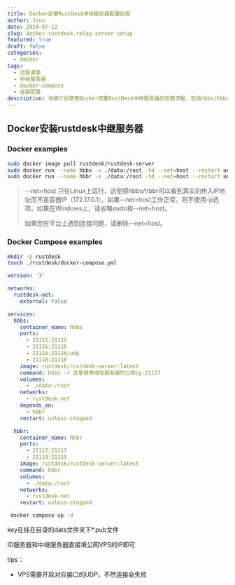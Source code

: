 ```yaml
---
title: Docker部署RustDesk中继服务器配置指南
author: Jinx
date: 2024-07-12
slug: docker-rustdesk-relay-server-setup
featured: true
draft: false
categories:
  - docker
tags:
  - 远程桌面
  - 中继服务器
  - docker-compose
  - 容器配置
description: 详细介绍使用Docker部署RustDesk中继服务器的完整流程，包括hbbs/hbbr服务配置、网络端口映射、Docker Compose编排以及UDP端口开放等关键设置说明
---
```


## Docker安装rustdesk中继服务器

### Docker examples

```sh
sudo docker image pull rustdesk/rustdesk-server
sudo docker run --name hbbs -v ./data:/root -td --net=host --restart unless-stopped rustdesk/rustdesk-server hbbs -r <relay-server-ip[:port]>
sudo docker run --name hbbr -v ./data:/root -td --net=host --restart unless-stopped rustdesk/rustdesk-server hbbr
```

> --net=host 只在Linux上运行，这使得hbbs/hbbr可以看到真实的传入IP地址而不是容器IP（172.17.0.1）。如果--net=host工作正常，则不使用-p选项。如果在Windows上，请省略sudo和--net=host。
>
> 如果您在平台上遇到连接问题，请删除--net=host。

### Docker Compose examples

```sh
mkdir -p rustdesk
touch ./rustdesk/docker-compose.yml
```

```yaml
version: '3'

networks:
  rustdesk-net:
    external: false

services:
  hbbs:
    container_name: hbbs
    ports:
      - 21115:21115
      - 21116:21116
      - 21116:21116/udp
      - 21118:21118
    image: rustdesk/rustdesk-server:latest
    command: hbbs -r 这里替换成你服务器的公网ip:21117
    volumes:
      - ./data:/root
    networks:
      - rustdesk-net
    depends_on:
      - hbbr
    restart: unless-stopped

  hbbr:
    container_name: hbbr
    ports:
      - 21117:21117
      - 21119:21119
    image: rustdesk/rustdesk-server:latest
    command: hbbr
    volumes:
      - ./data:/root
    networks:
      - rustdesk-net
    restart: unless-stopped
```

```sh
 docker compose up -d
```

key在挂在目录的data文件夹下\*.pub文件

ID服务器和中继服务器直接填公网VPS的IP即可

tips：

- VPS需要开启对应接口的UDP，不然连接会失败
